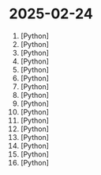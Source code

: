 # 2025-02-24

1. [](https://github.comundefined "Make websites accessible for AI agents") [Python]
2. [](https://github.comundefined "Chat with your database or your datalake (SQL, CSV, parquet). PandasAI makes data analysis conversational using LLMs and RAG.") [Python]
3. [](https://github.comundefined "Collection of awesome LLM apps with AI Agents and RAG using OpenAI, Anthropic, Gemini and opensource models.") [Python]
4. [](https://github.comundefined "Linux, Jenkins, AWS, SRE, Prometheus, Docker, Python, Ansible, Git, Kubernetes, Terraform, OpenStack, SQL, NoSQL, Azure, GCP, DNS, Elastic, Network, Virtualization. DevOps Interview Questions") [Python]
5. [](https://github.comundefined "A feature-rich command-line audio/video downloader") [Python]
6. [](https://github.comundefined "🌟 The Multi-Agent Framework: First AI Software Company, Towards Natural Language Programming") [Python]
7. [](https://github.comundefined "Autobahn WebSocket protocol testsuite") [Python]
8. [](https://github.comundefined "Stable Diffusion web UI") [Python]
9. [](https://github.comundefined "PyTorch native post-training library") [Python]
10. [](https://github.comundefined "Mealie is a self hosted recipe manager and meal planner with a RestAPI backend and a reactive frontend application built in Vue for a pleasant user experience for the whole family. Easily add recipes into your database by providing the url and mealie will automatically import the relevant data or add a family recipe with the UI editor") [Python]
11. [](https://github.comundefined "The best and simplest free open source web page change detection, website watcher, restock monitor and notification service. Restock Monitor, change detection. Designed for simplicity - Simply monitor which websites had a text change for free. Free Open source web page change detection, Website defacement monitoring, Price change notification") [Python]
12. [](https://github.comundefined "A JavaScript / TypeScript / Python / C# / PHP / Go cryptocurrency trading API with support for more than 100 bitcoin/altcoin exchanges") [Python]
13. [](https://github.comundefined "SpiderFoot automates OSINT for threat intelligence and mapping your attack surface.") [Python]
14. [](https://github.comundefined "1 min voice data can also be used to train a good TTS model! (few shot voice cloning)") [Python]
15. [](https://github.comundefined "🚀🚀 「大模型」2小时完全从0训练26M的小参数GPT！🌏 Train a 26M-parameter GPT from scratch in just 2h!") [Python]
16. [](https://github.comundefined "Focus on prompting and generating") [Python]
